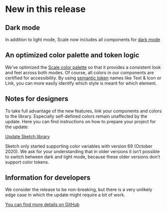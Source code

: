 # New in this release

## Dark mode

In addition to light mode, Scale now includes all components for [dark mode](./?path=/docs/guidelines-light-and-dark-mode--page)

## An optimized color palette and token logic

We’ve optimized the [Scale color palette](./?path=/docs/guidelines-colors--page) so that it provides a consistent look and feel across both modes. Of course, all colors in our components are certified for accessibility. By using [semantic token](./?path=/docs/guidelines-design-tokens--page) names like Text & Icon or Link, you can more easily identify which style is meant for which element.

## Notes for designers

To take full advantage of the new features, link your components and colors to the library. Especially self-defined colors remain unaffected by the update. Here you can find instructions on how to prepare your project for the update:

[Update Sketch library](./?path=/docs/new-release-sketch-library-update--page)

Sketch only started supporting color variables with version 69 (October 2020). We ask for your understanding that in older versions it isn’t possible to switch between dark and light mode, because these older versions don’t support color tokens.

## Information for developers

We consider the release to be non-breaking, but there is a very unlikely edge case in which the update might require a bit of work. 

[You can find more details on GitHub](https://github.com/telekom/scale/blob/main/docs/dark-mode-v3-beta-100.md)
